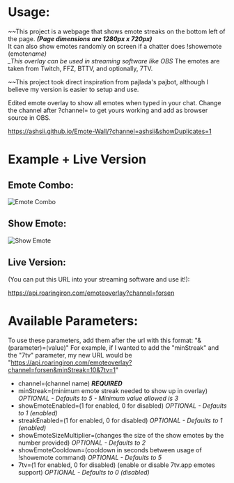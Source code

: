 # Usage:

~~This project is a webpage that shows emote streaks on the bottom left of the page. **_(Page dimensions are 1280px x 720px)_**  
It can also show emotes randomly on screen if a chatter does !showemote (emote*name)  
\_This overlay can be used in streaming software like OBS*
The emotes are taken from Twitch, FFZ, BTTV, and optionally, 7TV.

~~This project took direct inspiration from pajlada's pajbot, although I believe my version is easier to setup and use. 

Edited emote overlay to show all emotes when typed in your chat. Change the channel after ?channel= to get yours working and add as browser source in OBS.

https://ashsii.github.io/Emote-Wall/?channel=ashsii&showDuplicates=1

# Example + Live Version

## Emote Combo:

![Emote Combo](https://i.imgur.com/gOETm6Z.gif)

## Show Emote:

![Show Emote](https://i.imgur.com/987NJzD.gif)

## Live Version:

(You can put this URL into your streaming software and use it!):

https://api.roaringiron.com/emoteoverlay?channel=forsen

# Available Parameters:

To use these parameters, add them after the url with this format: "&(parameter)=(value)"
For example, if I wanted to add the "minStreak" and the "7tv" parameter, my new URL would be "https://api.roaringiron.com/emoteoverlay?channel=forsen&minStreak=10&7tv=1"

-   channel=(channel name) **_REQUIRED_**
-   minStreak=(minimum emote streak needed to show up in overlay) _OPTIONAL - Defaults to 5 - Minimum value allowed is 3_
-   showEmoteEnabled=(1 for enabled, 0 for disabled) _OPTIONAL - Defaults to 1 (enabled)_
-   streakEnabled=(1 for enabled, 0 for disabled) _OPTIONAL - Defaults to 1 (enabled)_
-   showEmoteSizeMultiplier=(changes the size of the show emotes by the number provided) _OPTIONAL - Defaults to 2_
-   showEmoteCooldown=(cooldown in seconds between usage of !showemote command) _OPTIONAL - Defaults to 5_
-   7tv=(1 for enabled, 0 for disabled) (enable or disable 7tv.app emotes support) _OPTIONAL - Defaults to 0 (disabled)_
